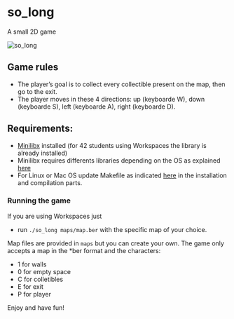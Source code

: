 # so_long

A small 2D game

![so_long](https://media.giphy.com/media/eL9hzVpDFWVjCdL3PS/giphy.gif)

## Game rules

* The player’s goal is to collect every collectible present on the map, then go to the exit.
* The player moves in these 4 directions: up (keyboarde W), down (keyboarde S), left (keyboarde A), right (keyboarde D).

## Requirements:
* [Minilibx](https://github.com/42sp/minilibx-linux) installed (for 42 students using Workspaces the library is already installed)
* Minilibx requires differents libraries depending on the OS as explained [here](https://harm-smits.github.io/42docs/libs/minilibx/getting_started.html)
* For Linux or Mac OS update Makefile as indicated [here](https://harm-smits.github.io/42docs/libs/minilibx/getting_started.html) in the installation and compilation parts.

### Running the game

If you are using Workspaces just
* run ```./so_long maps/map.ber``` with the specific map of your choice.

Map files are provided in ``maps`` but you can create your own. 
The game only accepts a map in the \*ber format and the characters:
* 1 for walls
* 0 for empty space
* C for colletibles
* E for exit
* P for player

Enjoy and have fun!
